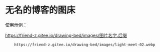 # 无名的博客的图床

使用示例：

https://friend-z.gitee.io/drawing-bed/images/图片名字.后缀

```shell
    https://friend-z.gitee.io/drawing-bed/images/light-meet-02.webp
```